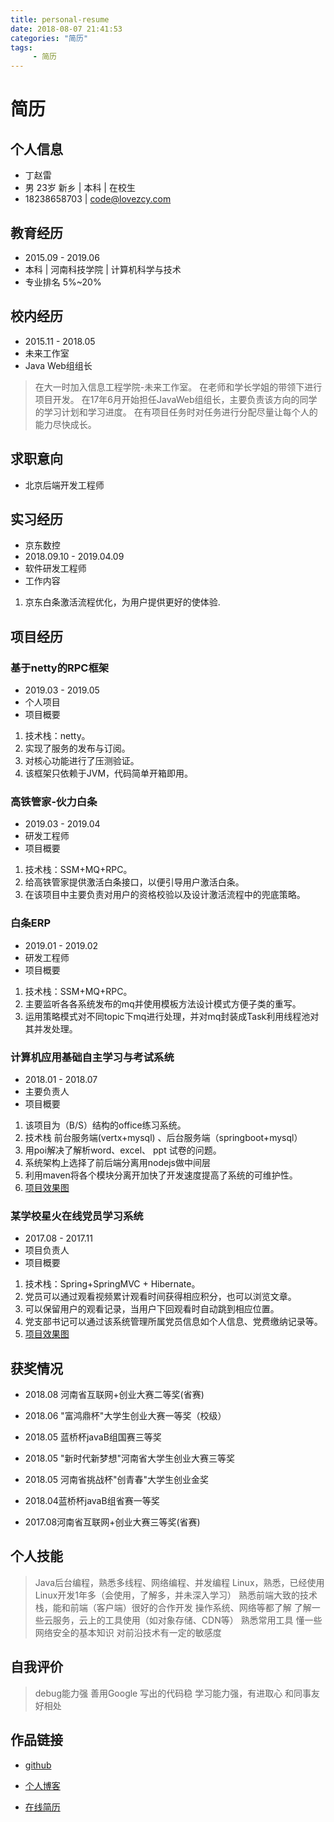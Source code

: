 ```yaml
---
title: personal-resume
date: 2018-08-07 21:41:53
categories: "简历"
tags: 
     - 简历
---
```

# 简历

## 个人信息
- 丁赵雷
- 男 23岁 新乡 | 本科 | 在校生
- 18238658703 | code@lovezcy.com
## 教育经历
- 2015.09 - 2019.06
- 本科 | 河南科技学院 | 计算机科学与技术
- 专业排名 5%~20%

## 校内经历
- 2015.11 - 2018.05
- 未来工作室
- Java Web组组长

> 在大一时加入信息工程学院-未来工作室。
在老师和学长学姐的带领下进行项目开发。
在17年6月开始担任JavaWeb组组长，主要负责该方向的同学的学习计划和学习进度。
在有项目任务时对任务进行分配尽量让每个人的能力尽快成长。

## 求职意向
- 北京后端开发工程师

## 实习经历
- 京东数控
- 2018.09.10 - 2019.04.09
- 软件研发工程师
- 工作内容
1. 京东白条激活流程优化，为用户提供更好的使体验.

## 项目经历
### 基于netty的RPC框架
- 2019.03 - 2019.05
- 个人项目
- 项目概要
1. 技术栈：netty。 
2. 实现了服务的发布与订阅。
3. 对核心功能进行了压测验证。
4. 该框架只依赖于JVM，代码简单开箱即用。

### 高铁管家-伙力白条
- 2019.03 - 2019.04
- 研发工程师
- 项目概要
1. 技术栈：SSM+MQ+RPC。 
2. 给高铁管家提供激活白条接口，以便引导用户激活白条。 
3. 在该项目中主要负责对用户的资格校验以及设计激活流程中的兜底策略。

###  白条ERP
- 2019.01 - 2019.02
- 研发工程师
- 项目概要
1. 技术栈：SSM+MQ+RPC。 
2. 主要监听各各系统发布的mq并使用模板方法设计模式方便子类的重写。 
3. 运用策略模式对不同topic下mq进行处理，并对mq封装成Task利用线程池对其并发处理。 

### 计算机应用基础自主学习与考试系统
- 2018.01 - 2018.07
- 主要负责人
- 项目概要
1. 该项目为（B/S）结构的office练习系统。
2. 技术栈 前台服务端(vertx+mysql) 、后台服务端（springboot+mysql）
3. 用poi解决了解析word、excel、 ppt 试卷的问题。
4. 系统架构上选择了前后端分离用nodejs做中间层
5. 利用maven将各个模块分离开加快了开发速度提高了系统的可维护性。
6. [项目效果图][1]

### 某学校星火在线党员学习系统
- 2017.08 - 2017.11
- 项目负责人
- 项目概要
1. 技术栈：Spring+SpringMVC + Hibernate。
2. 党员可以通过观看视频累计观看时间获得相应积分，也可以浏览文章。
3. 可以保留用户的观看记录，当用户下回观看时自动跳到相应位置。
4. 党支部书记可以通过该系统管理所属党员信息如个人信息、党费缴纳记录等。
5. [项目效果图][1]
## 获奖情况
- 2018.08 河南省互联网+创业大赛二等奖(省赛)

- 2018.06 "富鸿鼎杯"大学生创业大赛一等奖（校级）

- 2018.05 蓝桥杯javaB组国赛三等奖

- 2018.05 "新时代新梦想"河南省大学生创业大赛三等奖

- 2018.05 河南省挑战杯"创青春"大学生创业金奖

- 2018.04蓝桥杯javaB组省赛一等奖

- 2017.08河南省互联网+创业大赛三等奖(省赛)

## 个人技能
>Java后台编程，熟悉多线程、网络编程、并发编程
Linux，熟悉，已经使用Linux开发1年多（会使用，了解多，并未深入学习）
熟悉前端大致的技术栈，能和前端（客户端）很好的合作开发
操作系统、网络等都了解
了解一些云服务，云上的工具使用（如对象存储、CDN等）
熟悉常用工具
懂一些网络安全的基本知识
对前沿技术有一定的敏感度

## 自我评价
>debug能力强
善用Google
写出的代码稳
学习能力强，有进取心
和同事友好相处

## 作品链接
- [github][2] 
- [个人博客][3] 
- [在线简历][4]

  [1]: http://www.flyfood.name/2018/08/07/%E9%A1%B9%E7%9B%AE%E4%BB%8B%E7%BB%8D/#more
  [2]: https://github.com/killpie
  [3]: www.flyfood.name
  [4]: https://www.flyfood.name/2018/08/07/personal-resume/